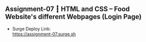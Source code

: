 ## Assignment-07 ┇ HTML and CSS – Food Website's different Webpages (Login Page)
- Surge Deploy Link: </br>
https://assignment-07.surge.sh
